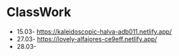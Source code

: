# ClassWork

+ 15.03- https://kaleidoscopic-halva-adb011.netlify.app/
+ 27.03- https://lovely-alfajores-ce9eff.netlify.app/
+ 28.03- 
